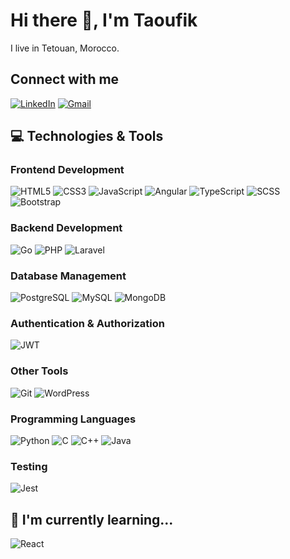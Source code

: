 # Hi there 👋, I'm Taoufik
I live in Tetouan, Morocco.

## Connect with me
[![LinkedIn](https://img.shields.io/badge/-LinkedIn-blue?logo=linkedin&logoColor=white)](https://www.linkedin.com/in/taoufik-benhnina/)
[![Gmail](https://img.shields.io/badge/-Gmail-red?logo=gmail&logoColor=white)](mailto:taoufikbenhnina2001@gmail.com)

## 💻 Technologies & Tools

### Frontend Development
![HTML5](https://img.shields.io/badge/-HTML5-orange?logo=html5&logoColor=white)
![CSS3](https://img.shields.io/badge/-CSS3-blue?logo=css3&logoColor=white)
![JavaScript](https://img.shields.io/badge/-JavaScript-yellow?logo=javascript&logoColor=white)
![Angular](https://img.shields.io/badge/-Angular-red?logo=angular&logoColor=white)
![TypeScript](https://img.shields.io/badge/-TypeScript-blue?logo=typescript&logoColor=white)
![SCSS](https://img.shields.io/badge/-SCSS-pink?logo=sass&logoColor=white)
![Bootstrap](https://img.shields.io/badge/-Bootstrap-purple?logo=bootstrap&logoColor=white)

### Backend Development
![Go](https://img.shields.io/badge/-Go-blue?logo=go&logoColor=white)
![PHP](https://img.shields.io/badge/-PHP-blue?logo=php&logoColor=white)
![Laravel](https://img.shields.io/badge/-Laravel-red?logo=laravel&logoColor=white)

### Database Management
![PostgreSQL](https://img.shields.io/badge/-PostgreSQL-blue?logo=postgresql&logoColor=white)
![MySQL](https://img.shields.io/badge/-MySQL-blue?logo=mysql&logoColor=white)
![MongoDB](https://img.shields.io/badge/-MongoDB-green?logo=mongodb&logoColor=white)

### Authentication & Authorization
![JWT](https://img.shields.io/badge/-JWT-black?logo=jsonwebtokens&logoColor=white)

### Other Tools
![Git](https://img.shields.io/badge/-Git-black?logo=git&logoColor=white)
![WordPress](https://img.shields.io/badge/-WordPress-blue?logo=wordpress&logoColor=white)

### Programming Languages
![Python](https://img.shields.io/badge/-Python-blue?logo=python&logoColor=white)
![C](https://img.shields.io/badge/-C-A8B9CC?logo=c&logoColor=white)
![C++](https://img.shields.io/badge/-C++-00599C?logo=c%2B%2B&logoColor=white)
![Java](https://img.shields.io/badge/-Java-007396?logo=java&logoColor=white)

### Testing
![Jest](https://img.shields.io/badge/-Jest-red?logo=jest&logoColor=white)

## 🌱 I'm currently learning...
![React](https://img.shields.io/badge/-React-blue?logo=react&logoColor=white)
